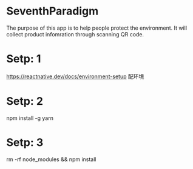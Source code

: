 # SeventhParadigm
The purpose of this app is to help people protect the environment. It will collect product infomration through scanning QR code.
# Setp: 1 
https://reactnative.dev/docs/environment-setup 配环境
# Setp: 2
npm install -g yarn
# Setp: 3
rm -rf node_modules && npm install
